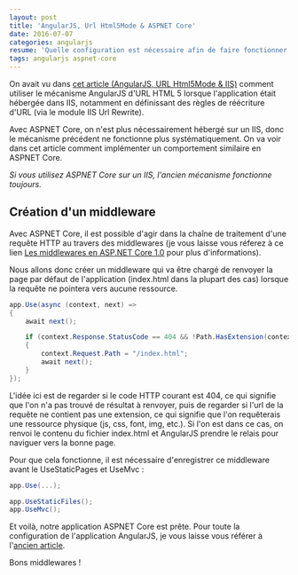```yaml
---
layout: post
title: 'AngularJS, Url Html5Mode & ASPNET Core'
date: 2016-07-07
categories: angularjs
resume: 'Quelle configuration est nécessaire afin de faire fonctionner une application AngularJS configurée avec le mode d''URL HTML 5, hébergée dans via ASPNET Core ?'
tags: angularjs aspnet-core
---
```

On avait vu dans <a href="http://sebastienollivier.fr/blog/angularjs/angularjs-url-html5mode-iis">cet article (AngularJS, URL Html5Mode & IIS)</a> comment utiliser le mécanisme AngularJS d'URL HTML 5 lorsque l'application était hébergée dans IIS, notamment en définissant des règles de réécriture d'URL (via le module IIS Url Rewrite).

Avec ASPNET Core, on n'est plus nécessairement hébergé sur un IIS, donc le mécanisme précédent ne fonctionne plus systématiquement. On va voir dans cet article comment implémenter un comportement similaire en ASPNET Core.

_Si vous utilisez ASPNET Core sur un IIS, l'ancien mécanisme fonctionne toujours._

## Création d'un middleware

Avec ASPNET Core, il est possible d'agir dans la chaîne de traitement d'une requête HTTP au travers des middlewares (je vous laisse vous réferez à ce lien <a href="https://blogs.infinitesquare.com/b/wklein/archives/middleware-en-aspnet-core" target="_blank">Les middlewares en ASP.NET Core 1.0</a> pour plus d'informations).

Nous allons donc créer un middleware qui va être chargé de renvoyer la page par défaut de l'application (index.html dans la plupart des cas) lorsque la requête ne pointera vers aucune ressource.

```csharp
app.Use(async (context, next) =>
{
    await next();

    if (context.Response.StatusCode == 404 && !Path.HasExtension(context.Request.Path.Value))
    {
    	context.Request.Path = "/index.html";
        await next();
    }
});
```

L'idée ici est de regarder si le code HTTP courant est 404, ce qui signifie que l'on n'a pas trouvé de résultat à renvoyer, puis de regarder si l'url de la requête ne contient pas une extension, ce qui signifie que l'on requêterais une ressource physique (js, css, font, img, etc.). Si l'on est dans ce cas, on renvoi le contenu du fichier index.html et AngularJS prendre le relais pour naviguer vers la bonne page.

Pour que cela fonctionne, il est nécessaire d'enregistrer ce middleware avant le UseStaticPages et UseMvc :

```csharp
app.Use(...);

app.UseStaticFiles();
app.UseMvc();
```

Et voilà, notre application ASPNET Core est prête. Pour toute la configuration de l'application AngularJS, je vous laisse vous référer à l'<a href="https://sebastienollivier.fr/blog/angularjs/angularjs-url-html5mode-iis">ancien article</a>.


Bons middlewares !

